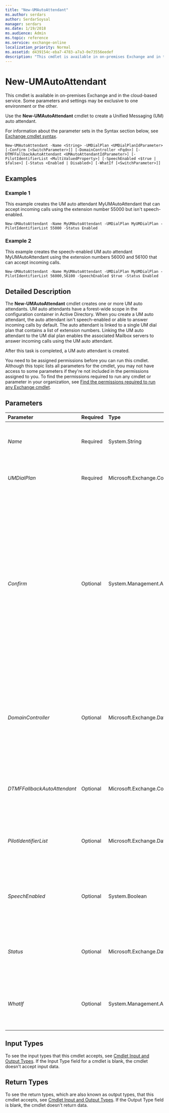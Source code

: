 ```yaml
---
title: "New-UMAutoAttendant"
ms.author: serdars
author: SerdarSoysal
manager: serdars
ms.date: 1/19/2018
ms.audience: Admin
ms.topic: reference
ms.service: exchange-online
localization_priority: Normal
ms.assetid: d439154c-eba7-4783-a7a3-0e73556eedef
description: "This cmdlet is available in on-premises Exchange and in the cloud-based service. Some parameters and settings may be exclusive to one environment or the other."
---
```


# New-UMAutoAttendant

This cmdlet is available in on-premises Exchange and in the cloud-based service. Some parameters and settings may be exclusive to one environment or the other. 
  
Use the **New-UMAutoAttendant** cmdlet to create a Unified Messaging (UM) auto attendant.
  
For information about the parameter sets in the Syntax section below, see [Exchange cmdlet syntax](https://technet.microsoft.com/library/bb123552.aspx). 
  
```
New-UMAutoAttendant -Name <String> -UMDialPlan <UMDialPlanIdParameter> [-Confirm [<SwitchParameter>]] [-DomainController <Fqdn>] [-DTMFFallbackAutoAttendant <UMAutoAttendantIdParameter>] [-PilotIdentifierList <MultiValuedProperty>] [-SpeechEnabled <$true | $false>] [-Status <Enabled | Disabled>] [-WhatIf [<SwitchParameter>]]

```

## Examples
<a name="Examples"> </a>

### Example 1

This example creates the UM auto attendant MyUMAutoAttendant that can accept incoming calls using the extension number 55000 but isn't speech-enabled.
  
```
New-UMAutoAttendant -Name MyUMAutoAttendant -UMDialPlan MyUMDialPlan -PilotIdentifierList 55000 -Status Enabled
```

### Example 2

This example creates the speech-enabled UM auto attendant MyUMAutoAttendant using the extension numbers 56000 and 56100 that can accept incoming calls.
  
```
New-UMAutoAttendant -Name MyUMAutoAttendant -UMDialPlan MyUMDialPlan -PilotIdentifierList 56000,56100 -SpeechEnabled $true -Status Enabled
```

## Detailed Description
<a name="DetailedDescription"> </a>

The **New-UMAutoAttendant** cmdlet creates one or more UM auto attendants. UM auto attendants have a forest-wide scope in the configuration container in Active Directory. When you create a UM auto attendant, the auto attendant isn't speech-enabled or able to answer incoming calls by default. The auto attendant is linked to a single UM dial plan that contains a list of extension numbers. Linking the UM auto attendant to the UM dial plan enables the associated Mailbox servers to answer incoming calls using the UM auto attendant.
  
After this task is completed, a UM auto attendant is created.
  
You need to be assigned permissions before you can run this cmdlet. Although this topic lists all parameters for the cmdlet, you may not have access to some parameters if they're not included in the permissions assigned to you. To find the permissions required to run any cmdlet or parameter in your organization, see [Find the permissions required to run any Exchange cmdlet](https://technet.microsoft.com/library/mt432940.aspx).
  
## Parameters
<a name="DetailedDescription"> </a>

|**Parameter**|**Required**|**Type**|**Description**|
|:-----|:-----|:-----|:-----|
| _Name_ <br/> |Required  <br/> |System.String  <br/> |The  _Name_ parameter specifies the display name for the UM auto attendant. The display name for the UM auto attendant can contain as many as 64 characters. <br/> |
| _UMDialPlan_ <br/> |Required  <br/> |Microsoft.Exchange.Configuration.Tasks.UMDialPlanIdParameter  <br/> |The  _UMDialPlan_ parameter specifies the UM dial plan identifier for the UM dial plan to be associated with this UM auto attendant. <br/> |
| _Confirm_ <br/> |Optional  <br/> |System.Management.Automation.SwitchParameter  <br/> | The _Confirm_ switch specifies whether to show or hide the confirmation prompt. How this switch affects the cmdlet depends on if the cmdlet requires confirmation before proceeding. <br/>  Destructive cmdlets (for example, **Remove-\*** cmdlets) have a built-in pause that forces you to acknowledge the command before proceeding. For these cmdlets, you can skip the confirmation prompt by using this exact syntax: `-Confirm:$false`.  <br/>  Most other cmdlets (for example, **New-\*** and **Set-\*** cmdlets) don't have a built-in pause. For these cmdlets, specifying the _Confirm_ switch without a value introduces a pause that forces you acknowledge the command before proceeding. <br/> |
| _DomainController_ <br/> |Optional  <br/> |Microsoft.Exchange.Data.Fqdn  <br/> |This parameter is available only in on-premises Exchange.  <br/> The  _DomainController_ parameter specifies the domain controller that's used by this cmdlet to read data from or write data to Active Directory. You identify the domain controller by its fully qualified domain name (FQDN). For example, `dc01.contoso.com`.  <br/> |
| _DTMFFallbackAutoAttendant_ <br/> |Optional  <br/> |Microsoft.Exchange.Configuration.Tasks.UMAutoAttendantIdParameter  <br/> |The  _DTMFFallbackAutoAttendant_ parameter specifies a secondary UM auto attendant. A secondary UM auto attendant can be used only if the _SpeechEnabled_ parameter is set to `$true`.  <br/> |
| _PilotIdentifierList_ <br/> |Optional  <br/> |Microsoft.Exchange.Data.MultiValuedProperty  <br/> |The  _PilotIdentifierList_ parameter specifies a list of one or more pilot numbers. Pilot numbers route incoming calls to Mailbox servers. The calls are then answered by the UM auto attendant. <br/> |
| _SpeechEnabled_ <br/> |Optional  <br/> |System.Boolean  <br/> |The  _SpeechEnabled_ parameter specifies whether the UM auto attendant is speech-enabled. The default value is `$true`. If this parameter is omitted, or if the value is  `$false`, the UM auto attendant isn't speech-enabled.  <br/> |
| _Status_ <br/> |Optional  <br/> |Microsoft.Exchange.Data.Directory.SystemConfiguration.StatusEnum  <br/> |The  _Status_ parameter specifies whether the UM auto attendant being created will be enabled. If this parameter isn't supplied, the UM auto attendant is created but left in a disabled state. <br/> |
| _WhatIf_ <br/> |Optional  <br/> |System.Management.Automation.SwitchParameter  <br/> |The  _WhatIf_ switch simulates the actions of the command. You can use this switch to view the changes that would occur without actually applying those changes. You don't need to specify a value with this switch. <br/> |
   
## Input Types
<a name="InputTypes"> </a>

To see the input types that this cmdlet accepts, see [Cmdlet Input and Output Types](http://go.microsoft.com/fwlink/p/?linkId=616387). If the Input Type field for a cmdlet is blank, the cmdlet doesn't accept input data. 
  
## Return Types
<a name="ReturnTypes"> </a>

To see the return types, which are also known as output types, that this cmdlet accepts, see [Cmdlet Input and Output Types](http://go.microsoft.com/fwlink/p/?linkId=616387). If the Output Type field is blank, the cmdlet doesn't return data. 
  

